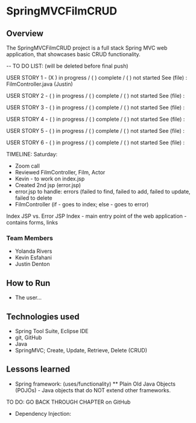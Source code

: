 # SpringMVCFilmCRUD


## Overview

The SpringMVCFilmCRUD project is a full stack Spring MVC web application, that showcases basic CRUD functionality.

-- TO DO LIST: (will be deleted before final push)

USER STORY 1 - (X ) in progress / ( ) complete / ( ) not started
See (file) : FilmController.java (Justin)

USER STORY 2 - ( ) in progress / ( ) complete / ( ) not started
See (file) :
 
USER STORY 3 - ( ) in progress / ( ) complete / ( ) not started
See (file) : 

USER STORY 4 - ( ) in progress / ( ) complete / ( ) not started
See (file) : 

USER STORY 5 - ( ) in progress / ( ) complete / ( ) not started
See (file) : 

USER STORY 6 - ( ) in progress / ( ) complete / ( ) not started
See (file) : 

TIMELINE:
Saturday: 
- Zoom call
- Reviewed FilmController, Film, Actor
- Kevin - to work on index.jsp
- Created 2nd jsp (error.jsp)
- error.jsp to handle: errors (failed to find, failed to add,
	failed to update, failed to delete
- FilmController (if - goes to index; else - goes to error)

	
	
Index JSP vs. Error JSP
	Index - main entry point of the web application	
		  - contains forms, links
	

### Team Members
* Yolanda Rivers
* Kevin Esfahani
* Justin Denton

## How to Run
* The user...

## Technologies used
* Spring Tool Suite, Eclipse IDE
* git, GitHub
* Java
* SpringMVC; Create, Update, Retrieve, Delete (CRUD)

## Lessons learned
* Spring framework: (uses/functionality)
** Plain Old Java Objects (POJOs) - Java objects that do NOT extend other frameworks.

TO DO: GO BACK THROUGH CHAPTER on GitHub

* Dependency Injection: 








